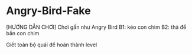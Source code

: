 # Angry-Bird-Fake
[HƯỚNG DẪN CHƠI]
Chơi gần như Angry Bird
B1: kéo con chim
B2: thả để bắn con chim

Giết toàn bộ quái để hoàn thành level


